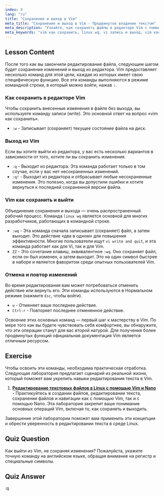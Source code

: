 ```yaml
---
index: 8
lang: "ru"
title: "Сохранение и выход в Vim"
meta_title: "Сохранение и выход в Vim - Продвинутое владение текстом"
meta_description: "Узнайте, как сохранять файлы в редакторе Vim с помощью команд, таких как :w. Освойте сохранение и выход с помощью :wq или ZZ. Это руководство охватывает основные команды linux wq и vi write and quit для эффективного управления файлами в Vim."
meta_keywords: "vim как сохранить, linux wq, vi запись и выход, vim как сохранить и выйти, как сохранить в редакторе vim, сохранить файл vim, выйти из vim, команды vim"
---
```


## Lesson Content

После того как вы закончили редактирование файла, следующим шагом будет сохранение изменений и выход из редактора. Vim предоставляет несколько команд для этой цели, каждая из которых имеет свою специфическую функцию. Все эти команды выполняются в режиме командной строки, в который можно войти, нажав `:`.

### Как сохранить в редакторе Vim

Чтобы сохранить внесенные изменения в файле без выхода, вы используете команду записи (write). Это основной ответ на вопрос «vim как сохранить».

- `:w` - Записывает (сохраняет) текущее состояние файла на диск.

### Выход из Vim

Если вы хотите выйти из редактора, у вас есть несколько вариантов в зависимости от того, хотите ли вы сохранить изменения.

- `:q` - Выходит из редактора. Эта команда работает только в том случае, если у вас нет несохраненных изменений.
- `:q!` - Выходит из редактора и отбрасывает любые несохраненные изменения. Это полезно, когда вы допустили ошибки и хотите вернуться к последней сохраненной версии файла.

### Vim как сохранить и выйти

Объединение сохранения и выхода — очень распространенный рабочий процесс. Команда `linux wq` является основной для многих разработчиков, работающих в командной строке.

- `:wq` - Эта команда сначала записывает (сохраняет) файл, а затем выходит. Это действие «два в одном» для повышения эффективности. Многие пользователи ищут `vi write and quit`, и эта команда работает как для Vi, так и для Vim.
- `ZZ` - Это сочетание клавиш, эквивалентное `:wq`. Оно сохраняет файл, если он был изменен, а затем выходит. Это на один символ быстрее в наборе и является фаворитом среди опытных пользователей Vim.

### Отмена и повтор изменений

Во время редактирования вам может потребоваться отменить действие или вернуть его. Эти команды используются в Нормальном режиме (нажмите `Esc`, чтобы войти).

- `u` - Отменяет ваше последнее действие.
- `Ctrl-r` - Повторяет последнее отмененное действие.

Освоение этих основных команд — первый шаг к мастерству в Vim. По мере того как вы будете чувствовать себя комфортнее, вы обнаружите, что эти операции станут для вас второй натурой. Для получения более продвинутых функций официальная документация Vim является отличным ресурсом.

## Exercise

Чтобы освоить эти команды, необходима практическая отработка. Следующая лаборатория предлагает сценарий из реальной жизни, который поможет вам укрепить навыки редактирования текста в Vim.

1. **[Редактирование текстовых файлов в Linux с помощью Vim и Nano](https://labex.io/ru/labs/comptia-edit-text-files-in-linux-with-vim-and-nano-591076)** - Практикуйтесь в создании файлов, редактировании текста, сохранении файлов и навигации как с помощью Vim, так и с помощью Nano. Эта лаборатория закрепит ваше понимание основных операций Vim, включая то, как сохранять и выходить.

Завершение этой лаборатории поможет вам применить эти концепции и обрести уверенность в редактировании текста в среде Linux.

## Quiz Question

Как выйти из Vim, не сохраняя изменения? Пожалуйста, укажите точную команду на английском языке, обращая внимание на регистр и специальные символы.

## Quiz Answer

:q

